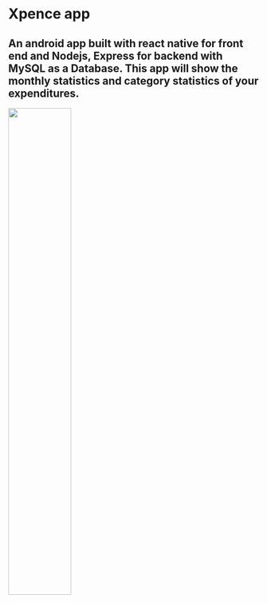 # Xpence app

## An android app built with react native for front end and Nodejs, Express for backend with MySQL as a Database. This app will show the monthly statistics and category statistics of your expenditures.

<img src="Xpence app.gif" width="50%" height="50%">
